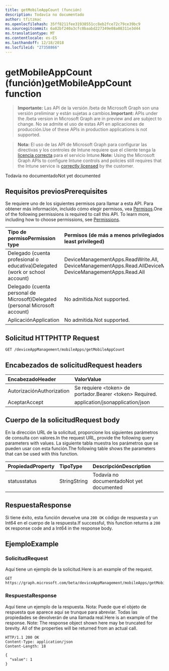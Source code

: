 ```yaml
---
title: getMobileAppCount (función)
description: Todavía no documentado
author: tfitzmac
ms.openlocfilehash: 35ff8211fee31938551cc8eb2fce72c79ce39bc9
ms.sourcegitcommit: 6a82bf240a3cfc0baabd227349e08a08311e3d44
ms.translationtype: MT
ms.contentlocale: es-ES
ms.lasthandoff: 12/18/2018
ms.locfileid: "27358866"
---
```

# <a name="getmobileappcount-function"></a><span data-ttu-id="4c685-103">getMobileAppCount (función)</span><span class="sxs-lookup"><span data-stu-id="4c685-103">getMobileAppCount function</span></span>

> <span data-ttu-id="4c685-104">**Importante:** Las API de la versión /beta de Microsoft Graph son una versión preliminar y están sujetas a cambios.</span><span class="sxs-lookup"><span data-stu-id="4c685-104">**Important:** APIs under the /beta version in Microsoft Graph are in preview and are subject to change.</span></span> <span data-ttu-id="4c685-105">No se admite el uso de estas API en aplicaciones de producción.</span><span class="sxs-lookup"><span data-stu-id="4c685-105">Use of these APIs in production applications is not supported.</span></span>

> <span data-ttu-id="4c685-106">**Nota:** El uso de las API de Microsoft Graph para configurar las directivas y los controles de Intune requiere que el cliente tenga la [licencia correcta](https://go.microsoft.com/fwlink/?linkid=839381) para el servicio Intune.</span><span class="sxs-lookup"><span data-stu-id="4c685-106">**Note:** Using the Microsoft Graph APIs to configure Intune controls and policies still requires that the Intune service is [correctly licensed](https://go.microsoft.com/fwlink/?linkid=839381) by the customer.</span></span>

<span data-ttu-id="4c685-107">Todavía no documentado</span><span class="sxs-lookup"><span data-stu-id="4c685-107">Not yet documented</span></span>
## <a name="prerequisites"></a><span data-ttu-id="4c685-108">Requisitos previos</span><span class="sxs-lookup"><span data-stu-id="4c685-108">Prerequisites</span></span>
<span data-ttu-id="4c685-p102">Se requiere uno de los siguientes permisos para llamar a esta API. Para obtener más información, incluido cómo elegir permisos, vea [Permisos](/graph/permissions-reference).</span><span class="sxs-lookup"><span data-stu-id="4c685-p102">One of the following permissions is required to call this API. To learn more, including how to choose permissions, see [Permissions](/graph/permissions-reference).</span></span>

|<span data-ttu-id="4c685-111">Tipo de permiso</span><span class="sxs-lookup"><span data-stu-id="4c685-111">Permission type</span></span>|<span data-ttu-id="4c685-112">Permisos (de más a menos privilegiados)</span><span class="sxs-lookup"><span data-stu-id="4c685-112">Permissions (from most to least privileged)</span></span>|
|:---|:---|
|<span data-ttu-id="4c685-113">Delegado (cuenta profesional o educativa)</span><span class="sxs-lookup"><span data-stu-id="4c685-113">Delegated (work or school account)</span></span>|<span data-ttu-id="4c685-114">DeviceManagementApps.ReadWrite.All, DeviceManagementApps.Read.All</span><span class="sxs-lookup"><span data-stu-id="4c685-114">DeviceManagementApps.ReadWrite.All, DeviceManagementApps.Read.All</span></span>|
|<span data-ttu-id="4c685-115">Delegado (cuenta personal de Microsoft)</span><span class="sxs-lookup"><span data-stu-id="4c685-115">Delegated (personal Microsoft account)</span></span>|<span data-ttu-id="4c685-116">No admitida.</span><span class="sxs-lookup"><span data-stu-id="4c685-116">Not supported.</span></span>|
|<span data-ttu-id="4c685-117">Aplicación</span><span class="sxs-lookup"><span data-stu-id="4c685-117">Application</span></span>|<span data-ttu-id="4c685-118">No admitida.</span><span class="sxs-lookup"><span data-stu-id="4c685-118">Not supported.</span></span>|

## <a name="http-request"></a><span data-ttu-id="4c685-119">Solicitud HTTP</span><span class="sxs-lookup"><span data-stu-id="4c685-119">HTTP Request</span></span>
<!-- {
  "blockType": "ignored"
}
-->
``` http
GET /deviceAppManagement/mobileApps/getMobileAppCount
```

## <a name="request-headers"></a><span data-ttu-id="4c685-120">Encabezados de solicitud</span><span class="sxs-lookup"><span data-stu-id="4c685-120">Request headers</span></span>
|<span data-ttu-id="4c685-121">Encabezado</span><span class="sxs-lookup"><span data-stu-id="4c685-121">Header</span></span>|<span data-ttu-id="4c685-122">Valor</span><span class="sxs-lookup"><span data-stu-id="4c685-122">Value</span></span>|
|:---|:---|
|<span data-ttu-id="4c685-123">Autorización</span><span class="sxs-lookup"><span data-stu-id="4c685-123">Authorization</span></span>|<span data-ttu-id="4c685-124">Se requiere &lt;token&gt; de portador.</span><span class="sxs-lookup"><span data-stu-id="4c685-124">Bearer &lt;token&gt; Required.</span></span>|
|<span data-ttu-id="4c685-125">Aceptar</span><span class="sxs-lookup"><span data-stu-id="4c685-125">Accept</span></span>|<span data-ttu-id="4c685-126">application/json</span><span class="sxs-lookup"><span data-stu-id="4c685-126">application/json</span></span>|

## <a name="request-body"></a><span data-ttu-id="4c685-127">Cuerpo de la solicitud</span><span class="sxs-lookup"><span data-stu-id="4c685-127">Request body</span></span>
<span data-ttu-id="4c685-128">En la dirección URL de la solicitud, proporcione los siguientes parámetros de consulta con valores.</span><span class="sxs-lookup"><span data-stu-id="4c685-128">In the request URL, provide the following query parameters with values.</span></span>
<span data-ttu-id="4c685-129">La siguiente tabla muestra los parámetros que se pueden usar con esta función.</span><span class="sxs-lookup"><span data-stu-id="4c685-129">The following table shows the parameters that can be used with this function.</span></span>

|<span data-ttu-id="4c685-130">Propiedad</span><span class="sxs-lookup"><span data-stu-id="4c685-130">Property</span></span>|<span data-ttu-id="4c685-131">Tipo</span><span class="sxs-lookup"><span data-stu-id="4c685-131">Type</span></span>|<span data-ttu-id="4c685-132">Descripción</span><span class="sxs-lookup"><span data-stu-id="4c685-132">Description</span></span>|
|:---|:---|:---|
|<span data-ttu-id="4c685-133">status</span><span class="sxs-lookup"><span data-stu-id="4c685-133">status</span></span>|<span data-ttu-id="4c685-134">String</span><span class="sxs-lookup"><span data-stu-id="4c685-134">String</span></span>|<span data-ttu-id="4c685-135">Todavía no documentado</span><span class="sxs-lookup"><span data-stu-id="4c685-135">Not yet documented</span></span>|



## <a name="response"></a><span data-ttu-id="4c685-136">Respuesta</span><span class="sxs-lookup"><span data-stu-id="4c685-136">Response</span></span>
<span data-ttu-id="4c685-137">Si tiene éxito, esta función devuelve una `200 OK` código de respuesta y un Int64 en el cuerpo de la respuesta.</span><span class="sxs-lookup"><span data-stu-id="4c685-137">If successful, this function returns a `200 OK` response code and a Int64 in the response body.</span></span>

## <a name="example"></a><span data-ttu-id="4c685-138">Ejemplo</span><span class="sxs-lookup"><span data-stu-id="4c685-138">Example</span></span>
### <a name="request"></a><span data-ttu-id="4c685-139">Solicitud</span><span class="sxs-lookup"><span data-stu-id="4c685-139">Request</span></span>
<span data-ttu-id="4c685-140">Aquí tiene un ejemplo de la solicitud.</span><span class="sxs-lookup"><span data-stu-id="4c685-140">Here is an example of the request.</span></span>
``` http
GET https://graph.microsoft.com/beta/deviceAppManagement/mobileApps/getMobileAppCount(status='parameterValue')
```

### <a name="response"></a><span data-ttu-id="4c685-141">Respuesta</span><span class="sxs-lookup"><span data-stu-id="4c685-141">Response</span></span>
<span data-ttu-id="4c685-p104">Aquí tiene un ejemplo de la respuesta. Nota: Puede que el objeto de respuesta que aparece aquí se trunque para abreviar. Todas las propiedades se devolverán de una llamada real.</span><span class="sxs-lookup"><span data-stu-id="4c685-p104">Here is an example of the response. Note: The response object shown here may be truncated for brevity. All of the properties will be returned from an actual call.</span></span>
``` http
HTTP/1.1 200 OK
Content-Type: application/json
Content-Length: 18

{
  "value": 1
}
```





